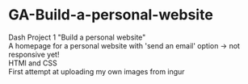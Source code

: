# GA-Build-a-personal-website
Dash Project 1
"Build a personal website"
<br />
A homepage for a personal website with 'send an email' option -> not responsive yet! 
<br />
HTMl and CSS
<br />
First attempt at uploading my own images from ingur 
